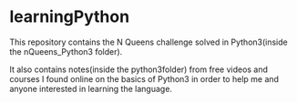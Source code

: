 # learningPython

This repository contains the N Queens challenge solved in Python3(inside the nQueens_Python3 folder).

It also contains notes(inside the python3folder) from free videos and courses I found online on the
basics of Python3 in order to help me and anyone interested in learning the
language.

